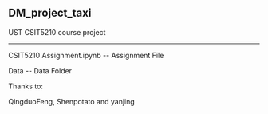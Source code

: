 ## DM_project_taxi
UST CSIT5210 course project

***

CSIT5210 Assignment.ipynb   --   Assignment File

Data                        --   Data Folder

Thanks to:

QingduoFeng, Shenpotato and yanjing
